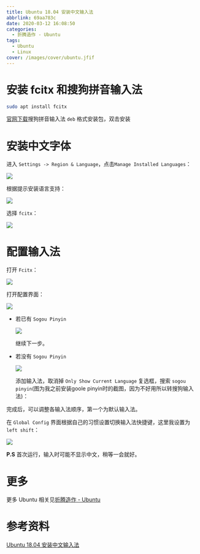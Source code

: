 ```yaml
---
title: Ubuntu 18.04 安装中文输入法
abbrlink: 69aa783c
date: 2020-03-12 16:08:50
categories:
  - 折腾造作 - Ubuntu
tags:
  - Ubuntu
  - Linux
cover: /images/cover/ubuntu.jfif
---
```


# 安装 fcitx 和搜狗拼音输入法

```bash
sudo apt install fcitx
```

[官网下载](https://pinyin.sogou.com/linux/)搜狗拼音输入法 `deb` 格式安装包，双击安装

# 安装中文字体

进入 `Settings -> Region & Language`，点击`Manage Installed Languages`：

![](/images/Ubuntu-18-04-安装中文输入法/2020-03-12-16-10-21.png)

根据提示安装语言支持：

![](/images/Ubuntu-18-04-安装中文输入法/2020-03-12-16-11-48.png)

选择 `fcitx`：

![](/images/Ubuntu-18-04-安装中文输入法/2020-03-12-16-12-45.png)

# 配置输入法

打开 `Fcitx`：

![](/images/Ubuntu-18-04-安装中文输入法/2020-03-12-16-15-06.png)

打开配置界面：

![](/images/Ubuntu-18-04-安装中文输入法/2020-03-12-16-15-50.png)

- 若已有 `Sogou Pinyin`
  
  ![](/images/Ubuntu-18-04-安装中文输入法/2020-03-12-17-23-26.png)

  继续下一步。

- 若没有 `Sogou Pinyin`

  ![](/images/Ubuntu-18-04-安装中文输入法/2020-03-12-16-18-21.png)

  添加输入法，取消掉 `Only Show Current Language` 复选框，搜索 `sogou pinyin`(图为我之前安装goole pinyin时的截图，因为不好用所以转搜狗输入法)：

完成后，可以调整各输入法顺序，第一个为默认输入法。

在 `Global Config` 界面根据自己的习惯设置切换输入法快捷键，这里我设置为 `left shift`：

![](/images/Ubuntu-18-04-安装中文输入法/2020-03-12-16-20-49.png)

**P.S** 首次运行，输入时可能不显示中文，稍等一会就好。

# 更多

更多 Ubuntu 相关见[折腾造作 - Ubuntu](/categories/折腾造作-Ubuntu/)

# 参考资料

[Ubuntu 18.04 安装中文输入法](https://baijiahao.baidu.com/s?id=1619306801356144376&wfr=spider&for=pc)